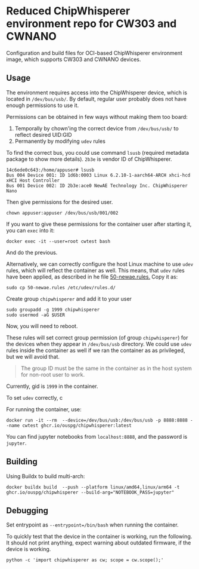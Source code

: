 
# Reduced ChipWhisperer environment repo for CW303 and CWNANO 

Configuration and build files for OCI-based ChipWhisperer environment image, which supports CW303 and CWNANO devices. 

## Usage

The environment requires access into the ChipWhisperer device, which is located in `/dev/bus/usb/`.
By default, regular user probably does not have enough permissions to use it.

Permissions can be obtained in few ways without making them too board:

1. Temporally by chown'ing the correct device from `/dev/bus/usb/` to reflect desired UID:GID
2. Permanently by modifying `udev` rules

To find the correct bus, you could use command `lsusb` (required metadata package to show more details).
`2b3e` is vendor ID of ChipWhisperer.

```console
14c6ede0c643:/home/appuser# lsusb
Bus 004 Device 001: ID 1d6b:0003 Linux 6.2.10-1-aarch64-ARCH xhci-hcd xHCI Host Controller
Bus 001 Device 002: ID 2b3e:ace0 NewAE Technology Inc. ChipWhisperer Nano 
```

Then give permissions for the desired user. 
```console
chown appuser:appuser /dev/bus/usb/001/002
```
If you want to give these permissions for the container user after starting it, you can `exec` into it:
```console
docker exec -it --user=root cwtest bash
```
And do the previous.


Alternatively, we can correctly configure the host Linux machine to use `udev` rules, which will reflect the container as well.
This means, that `udev` rules have been applied, as described in he file [50-newae.rules.](50-newae.rules)
Copy it as:

```console
sudo cp 50-newae.rules /etc/udev/rules.d/
```
Create group `chipwhisperer` and add it to your user

```console
sudo groupadd -g 1999 chipwhisperer
sudo usermod -aG $USER
```

Now, you will need to reboot.


These rules will set correct group permission (of group `chipwhisperer`) for the devices when they appear in `/dev/bus/usb` directory.
We could use `udev` rules inside the container as well if we ran the container as as privileged, but we will avoid that.

> The group ID must be the same in the container as in the host system for non-root user to work.

Currently, gid is `1999` in the container.  

To set `udev` correctly, c



For running the container, use:

```console
docker run -it --rm  --device=/dev/bus/usb:/dev/bus/usb -p 8888:8888 --name cwtest ghcr.io/ouspg/chipwhisperer:latest
```

You can find jupyter notebooks from `localhost:8888`, and the password is `jupyter`.


## Building

Using Buildx to build multi-arch:
```console
docker buildx build  --push --platform linux/amd64,linux/arm64 -t ghcr.io/ouspg/chipwhisperer --build-arg="NOTEBOOK_PASS=jupyter"
```

## Debugging

Set entrypoint as `--entrypoint=/bin/bash` when running the container.


To quickly test that the device in the container is working, run the following.
It should not print anything, expect warning about outdated firmware, if the device is working.

```console
python -c 'import chipwhisperer as cw; scope = cw.scope();'
```